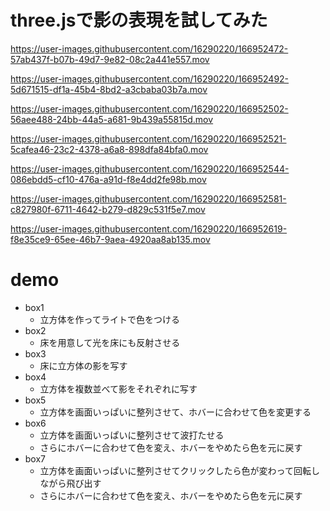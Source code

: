 # three.jsで影の表現を試してみた

https://user-images.githubusercontent.com/16290220/166952472-57ab437f-b07b-49d7-9e82-08c2a441e557.mov

https://user-images.githubusercontent.com/16290220/166952492-5d671515-df1a-45b4-8bd2-a3cbaba03b7a.mov

https://user-images.githubusercontent.com/16290220/166952502-56aee488-24bb-44a5-a681-9b439a55815d.mov

https://user-images.githubusercontent.com/16290220/166952521-5cafea46-23c2-4378-a6a8-898dfa84bfa0.mov

https://user-images.githubusercontent.com/16290220/166952544-086ebdd5-cf10-476a-a91d-f8e4dd2fe98b.mov

https://user-images.githubusercontent.com/16290220/166952581-c827980f-6711-4642-b279-d829c531f5e7.mov

https://user-images.githubusercontent.com/16290220/166952619-f8e35ce9-65ee-46b7-9aea-4920aa8ab135.mov


# demo
- box1
  - 立方体を作ってライトで色をつける
- box2
  - 床を用意して光を床にも反射させる
- box3
  - 床に立方体の影を写す
- box4
  - 立方体を複数並べて影をそれぞれに写す
- box5
  - 立方体を画面いっぱいに整列させて、ホバーに合わせて色を変更する
- box6
  - 立方体を画面いっぱいに整列させて波打たせる
  - さらにホバーに合わせて色を変え、ホバーをやめたら色を元に戻す
- box7
  - 立方体を画面いっぱいに整列させてクリックしたら色が変わって回転しながら飛び出す
  - さらにホバーに合わせて色を変え、ホバーをやめたら色を元に戻す

